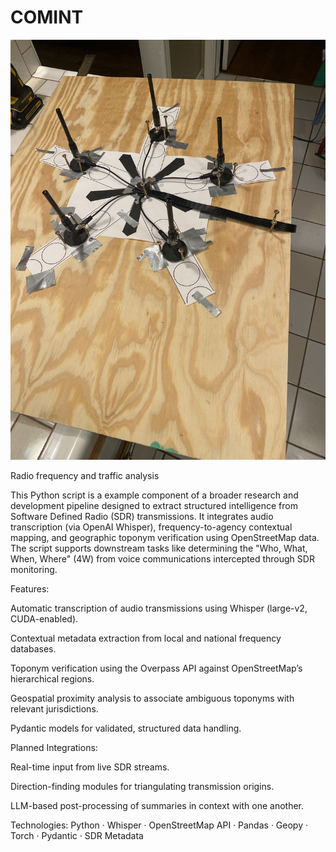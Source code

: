 # COMINT

![KrakenSDR](https://github.com/stratas-data/COMINT/blob/main/IMG_3364.jpg)

Radio frequency and traffic analysis

This Python script is a example component of a broader research and development pipeline designed to extract structured intelligence from Software Defined Radio (SDR) transmissions. It integrates audio transcription (via OpenAI Whisper), frequency-to-agency contextual mapping, and geographic toponym verification using OpenStreetMap data. The script supports downstream tasks like determining the "Who, What, When, Where" (4W) from voice communications intercepted through SDR monitoring.


Features:

Automatic transcription of audio transmissions using Whisper (large-v2, CUDA-enabled).

Contextual metadata extraction from local and national frequency databases.

Toponym verification using the Overpass API against OpenStreetMap’s hierarchical regions.

Geospatial proximity analysis to associate ambiguous toponyms with relevant jurisdictions.

Pydantic models for validated, structured data handling.


Planned Integrations:

Real-time input from live SDR streams.

Direction-finding modules for triangulating transmission origins.

LLM-based post-processing of summaries in context with one another.

Technologies: Python · Whisper · OpenStreetMap API · Pandas · Geopy · Torch · Pydantic · SDR Metadata
